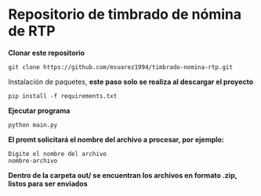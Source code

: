 # Repositorio de timbrado de nómina de RTP

**Clonar este repositorio**

````
git clone https://github.com/msuarez1994/timbrado-nomina-rtp.git
````

Instalación de paquetes, **este paso solo se realiza al descargar el proyecto**
```
pip install -f requirements.txt
```

**Ejecutar programa**
```
python main.py
```

**El promt solicitará el nombre del archivo a procesar, por ejemplo:**
```
Digite el nombre del archivo
nombre-archivo
```
**Dentro de la carpeta out/ se encuentran los archivos en formato .zip, listos para ser enviados**